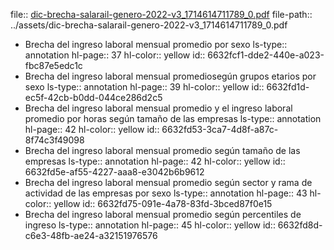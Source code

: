 file:: [dic-brecha-salarail-genero-2022-v3_1714614711789_0.pdf](../assets/dic-brecha-salarail-genero-2022-v3_1714614711789_0.pdf)
file-path:: ../assets/dic-brecha-salarail-genero-2022-v3_1714614711789_0.pdf

- Brecha del ingreso laboral mensual promedio por sexo
  ls-type:: annotation
  hl-page:: 37
  hl-color:: yellow
  id:: 6632fcf1-dde2-440e-a023-fbc87e5edc1c
- Brecha del ingreso laboral mensual promediosegún grupos etarios por sexo
  ls-type:: annotation
  hl-page:: 39
  hl-color:: yellow
  id:: 6632fd1d-ec5f-42cb-b0dd-044ce286d2c5
- Brecha del ingreso laboral mensual promedio y el ingreso laboral promedio por horas según tamaño de las empresas
  ls-type:: annotation
  hl-page:: 42
  hl-color:: yellow
  id:: 6632fd53-3ca7-4d8f-a87c-8f74c3f49098
- Brecha del ingreso laboral mensual promedio según tamaño de las empresas
  ls-type:: annotation
  hl-page:: 42
  hl-color:: yellow
  id:: 6632fd5e-af55-4227-aaa8-e3042b6b9612
- Brecha del ingreso laboral mensual promedio según sector y rama de actividad de las empresas por sexo
  ls-type:: annotation
  hl-page:: 43
  hl-color:: yellow
  id:: 6632fd75-091e-4a78-83fd-3bced87f0e15
- Brecha del ingreso laboral mensual promedio según percentiles de ingreso
  ls-type:: annotation
  hl-page:: 45
  hl-color:: yellow
  id:: 6632fd8d-c6e3-48fb-ae24-a32151976576